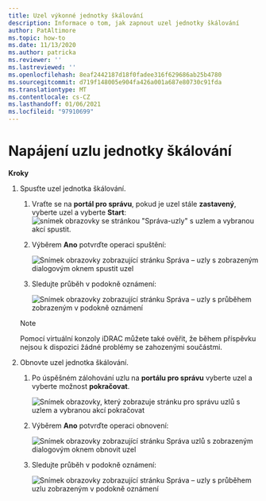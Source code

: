 ```yaml
---
title: Uzel výkonné jednotky škálování
description: Informace o tom, jak zapnout uzel jednotky škálování
author: PatAltimore
ms.topic: how-to
ms.date: 11/13/2020
ms.author: patricka
ms.reviewer: ''
ms.lastreviewed: ''
ms.openlocfilehash: 8eaf2442187d18f0fadee316f629686ab25b4780
ms.sourcegitcommit: d719f148005e904fa426a001a687e80730c91fda
ms.translationtype: MT
ms.contentlocale: cs-CZ
ms.lasthandoff: 01/06/2021
ms.locfileid: "97910699"
---
```

# <a name="powering-on-a-scale-unit-node"></a>Napájení uzlu jednotky škálování

**Kroky**

1.  Spusťte uzel jednotka škálování.

    1.  Vraťte se na **portál pro správu**, pokud je uzel stále **zastavený**, vyberte uzel a vyberte **Start**: ![ snímek obrazovky se stránkou "Správa-uzly" s uzlem a vybranou akcí spustit.](media/image-46.png)

    1.  Výběrem **Ano** potvrďte operaci spuštění:

        ![Snímek obrazovky zobrazující stránku Správa – uzly s zobrazeným dialogovým oknem spustit uzel](media/image-47.png)
        
    1.  Sledujte průběh v podokně oznámení:
    
        ![Snímek obrazovky zobrazující stránku Správa – uzly s průběhem zobrazeným v podokně oznámení](media/image-48.png)
            
    > [!NOTE]
    > Pomocí virtuální konzoly iDRAC můžete také ověřit, že během příspěvku nejsou k dispozici žádné problémy se zahozenými součástmi.
    
2.  Obnovte uzel jednotka škálování.

    1.  Po úspěšném zálohování uzlu na **portálu pro správu** vyberte uzel a vyberte možnost **pokračovat**.

        ![Snímek obrazovky, který zobrazuje stránku pro správu uzlů s uzlem a vybranou akcí pokračovat](media/image-49.png)
        
    1.  Výběrem **Ano** potvrďte operaci obnovení:
    
        ![Snímek obrazovky zobrazující stránku Správa uzlů s zobrazeným dialogovým oknem obnovit uzel](media/image-50.png)
    
    1.  Sledujte průběh v podokně oznámení:
    
        ![Snímek obrazovky zobrazující stránku Správa – uzly s průběhem uzlu zobrazeným v podokně oznámení](media/image-51.png)
        
